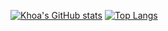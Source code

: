 [![Khoa's GitHub stats](https://github-readme-stats.vercel.app/api?username=ase1997&show_icons=true&theme=aura)](https://github.com/anuraghazra/github-readme-stats)
[![Top Langs](https://github-readme-stats.vercel.app/api/top-langs/?username=ase1997)](https://github.com/asé997/github-readme-stats)
